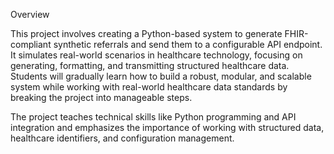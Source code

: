 Overview

This project involves creating a Python-based system to generate FHIR-compliant synthetic referrals and send them to a configurable API endpoint. It simulates real-world scenarios in healthcare technology, focusing on generating, formatting, and transmitting structured healthcare data. Students will gradually learn how to build a robust, modular, and scalable system while working with real-world healthcare data standards by breaking the project into manageable steps.

The project teaches technical skills like Python programming and API integration and emphasizes the importance of working with structured data, healthcare identifiers, and configuration management.
